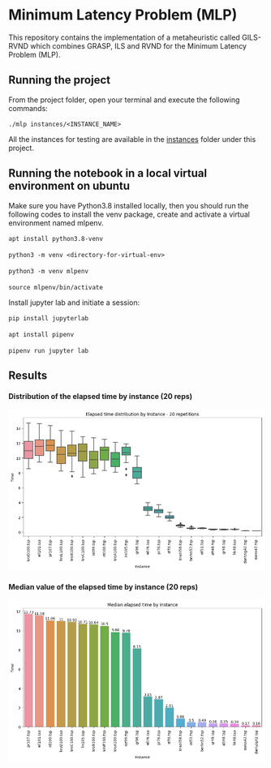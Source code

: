 # Minimum Latency Problem (MLP)
This repository contains the implementation of a metaheuristic called GILS-RVND which combines GRASP, ILS and RVND for the Minimum Latency Problem (MLP).

## Running the project
From the project folder, open your terminal and execute the following commands:

```
./mlp instances/<INSTANCE_NAME>
```

All the instances for testing are available in the [instances](https://github.com/fredericoguerra/TravelingSalesmanProblem/tree/main/instances) folder under this project.


## Running the notebook in a local virtual environment on ubuntu

Make sure you have Python3.8 installed locally, then you should run the following codes to install the venv package, create and activate a virtual environment named mlpenv.

```
apt install python3.8-venv

python3 -m venv <directory-for-virtual-env>

python3 -m venv mlpenv

source mlpenv/bin/activate

```

Install jupyter lab and initiate a session:

```
pip install jupyterlab

apt install pipenv

pipenv run jupyter lab

```

## Results

#### Distribution of the elapsed time by instance (20 reps)

![plot](https://github.com/fredericoguerra/MinimumLatencyProblem/blob/main/results/time_distribution.png)


#### Median value of the elapsed time by instance (20 reps)

![plot](https://github.com/fredericoguerra/MinimumLatencyProblem/blob/main/results/time_median.png)
